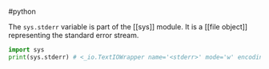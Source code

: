 #python

The `sys.stderr` variable is part of the [[sys]] module. It is a [[file object]] representing the standard error stream.

```python
import sys
print(sys.stderr) # <_io.TextIOWrapper name='<stderr>' mode='w' encoding='UTF-8'>
```